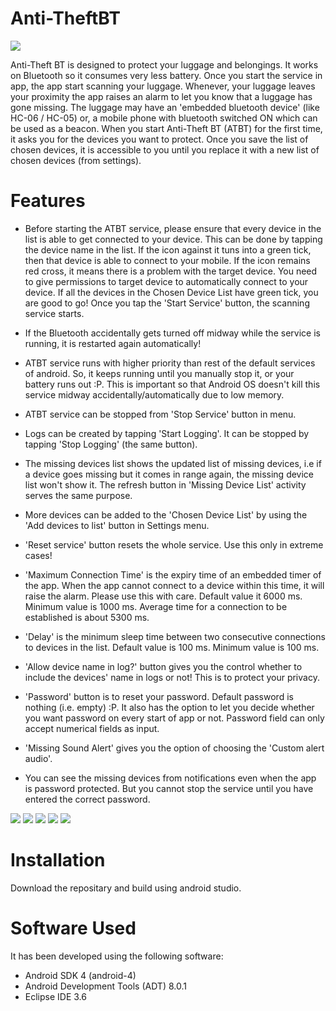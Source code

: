# Anti-TheftBT

[![](https://cloud.githubusercontent.com/assets/5080310/13058029/3b984b52-d446-11e5-8a91-dd9aac989359.png)](https://cloud.githubusercontent.com/assets/5080310/13058029/3b984b52-d446-11e5-8a91-dd9aac989359.png)

Anti-Theft BT is designed to protect your luggage and belongings. It works on Bluetooth so it consumes very less battery. Once you start the service in app, the app start scanning your luggage. Whenever, your luggage leaves your proximity the app raises an alarm to let you know that a luggage has gone missing. The luggage may have an 'embedded bluetooth device' (like HC-06 / HC-05) or, a mobile phone with bluetooth switched ON which can be used as a beacon. When you start Anti-Theft BT (ATBT) for the first time, it asks you for the devices you want to protect. Once you save the list of chosen devices, it is accessible to you until you replace it with a new list of chosen devices (from settings).

# Features

- Before starting the ATBT service, please ensure that every device in the list is able to get connected to your device. This can be done by tapping the device name in the list. If the icon against it tuns into a green tick, then that device is able to connect to your mobile. If the icon remains red cross, it means there is a problem with the target device. You need to give permissions to target device to automatically connect to your device. If all the devices in the Chosen Device List have green tick, you are good to go! Once you tap the 'Start Service' button, the scanning service starts.

- If the Bluetooth accidentally gets turned off midway while the service is running, it is restarted again automatically!

- ATBT service runs with higher priority than rest of the default services of android. So, it keeps running until you manually stop it, or your battery runs out :P. This is important so that Android OS doesn't kill this service midway accidentally/automatically due to low memory.

- ATBT service can be stopped from 'Stop Service' button in menu.

- Logs can be created by tapping 'Start Logging'. It can be stopped by tapping 'Stop Logging' (the same button).

- The missing devices list shows the updated list of missing devices, i.e if a device goes missing but it comes in range again, the missing device list won't show it. The refresh button in 'Missing Device List' activity serves the same purpose.

- More devices can be added to the 'Chosen Device List' by using the 'Add devices to list' button in Settings menu.

- 'Reset service' button resets the whole service. Use this only in extreme cases!

- 'Maximum Connection Time' is the expiry time of an embedded timer of the app. When the app cannot connect to a device within this time, it will raise the alarm. Please use this with care. Default value it 6000 ms. Minimum value is 1000 ms. Average time for a connection to be established is about 5300 ms.

- 'Delay' is the minimum sleep time between two consecutive connections to devices in the list. Default value is 100 ms. Minimum value is 100 ms.

- 'Allow device name in log?' button gives you the control whether to include the devices' name in logs or not! This is to protect your privacy.

- 'Password' button is to reset your password. Default password is nothing (i.e. empty) :P. It also has the option to let you decide whether you want password on every start of app or not. Password field can only accept numerical fields as input.

- 'Missing Sound Alert' gives you the option of choosing the 'Custom alert audio'.

- You can see the missing devices from notifications even when the app is password protected. But you cannot stop the service until you have entered the correct password.


<!-- | [![VideoBlocks](https://d1ow200m9i3wyh.cloudfront.net/img/assets/videoblocks/images/logo.png)]()  | [![AudioBlocks](https://dtyn3c8zjrx01.cloudfront.net/img/assets/audioblocks/images/logo.png)] | [![GraphicStock](http://www.graphicstock.com/images/logo.jpg)] |
|:---:|:---:|:---:| -->

[![](https://cloud.githubusercontent.com/assets/5080310/13068988/8b042a70-d4a6-11e5-9f65-6b7e7cb8b33f.png)](https://cloud.githubusercontent.com/assets/5080310/13068988/8b042a70-d4a6-11e5-9f65-6b7e7cb8b33f.png)
[![](https://cloud.githubusercontent.com/assets/5080310/13068989/8b046666-d4a6-11e5-90e4-6569086c05b7.png)](https://cloud.githubusercontent.com/assets/5080310/13068989/8b046666-d4a6-11e5-90e4-6569086c05b7.png)
[![](https://cloud.githubusercontent.com/assets/5080310/13068984/8aae17fc-d4a6-11e5-971d-a214f057bfd3.png)](https://cloud.githubusercontent.com/assets/5080310/13068984/8aae17fc-d4a6-11e5-971d-a214f057bfd3.png)
[![](https://cloud.githubusercontent.com/assets/5080310/13068989/8b046666-d4a6-11e5-90e4-6569086c05b7.png)](https://cloud.githubusercontent.com/assets/5080310/13068989/8b046666-d4a6-11e5-90e4-6569086c05b7.png)
[![](https://cloud.githubusercontent.com/assets/5080310/13068990/8b05305a-d4a6-11e5-8b61-d37ea8d6463e.png)](https://cloud.githubusercontent.com/assets/5080310/13068990/8b05305a-d4a6-11e5-8b61-d37ea8d6463e.png)
<!-- [![](https://cloud.githubusercontent.com/assets/5080310/13068987/8b03c30a-d4a6-11e5-83a4-f6b8b7090b4a.png)](https://cloud.githubusercontent.com/assets/5080310/13068987/8b03c30a-d4a6-11e5-83a4-f6b8b7090b4a.png) -->


# Installation
Download the repositary and build using android studio.

# Software Used

It has been developed using the following software:

  * Android SDK 4 (android-4)
  * Android Development Tools (ADT) 8.0.1
  * Eclipse IDE 3.6
